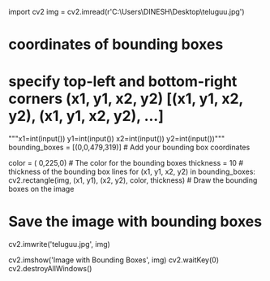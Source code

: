 import cv2
img = cv2.imread(r'C:\Users\DINESH\Desktop\teluguu.jpg')
# coordinates of bounding boxes
# specify top-left and bottom-right corners (x1, y1, x2, y2) [(x1, y1, x2, y2), (x1, y1, x2, y2), ...]
"""x1=int(input())
y1=int(input())
x2=int(input())
y2=int(input())"""
bounding_boxes = [(0,0,479,319)]  # Add your bounding box coordinates

color = ( 0,225,0)                            # The color for the bounding boxes
thickness = 10                               # thickness of the bounding box lines
for (x1, y1, x2, y2) in bounding_boxes:
    cv2.rectangle(img, (x1, y1), (x2, y2), color, thickness)        # Draw the bounding boxes on the image

# Save the image with bounding boxes
cv2.imwrite('teluguu.jpg', img)

cv2.imshow('Image with Bounding Boxes', img)
cv2.waitKey(0)
cv2.destroyAllWindows()
